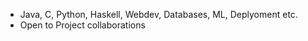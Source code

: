 - Java, C, Python, Haskell, Webdev, Databases, ML, Deplyoment etc.
- Open to Project collaborations

<!---
D0m-inic/D0m-inic is a ✨ special ✨ repository because its `README.md` (this file) appears on your GitHub profile.
You can click the Preview link to take a look at your changes.
--->
